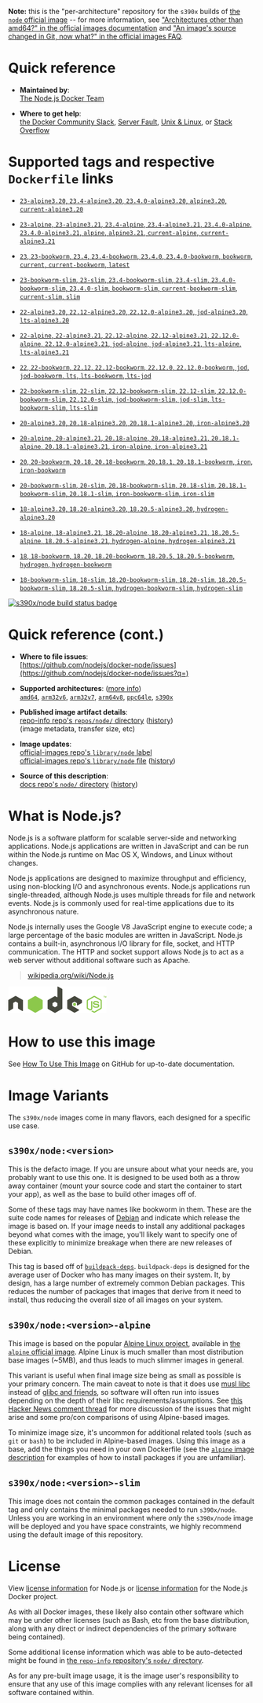 <!--

********************************************************************************

WARNING:

    DO NOT EDIT "node/README.md"

    IT IS AUTO-GENERATED

    (from the other files in "node/" combined with a set of templates)

********************************************************************************

-->

**Note:** this is the "per-architecture" repository for the `s390x` builds of [the `node` official image](https://hub.docker.com/_/node) -- for more information, see ["Architectures other than amd64?" in the official images documentation](https://github.com/docker-library/official-images#architectures-other-than-amd64) and ["An image's source changed in Git, now what?" in the official images FAQ](https://github.com/docker-library/faq#an-images-source-changed-in-git-now-what).

# Quick reference

-	**Maintained by**:  
	[The Node.js Docker Team](https://github.com/nodejs/docker-node)

-	**Where to get help**:  
	[the Docker Community Slack](https://dockr.ly/comm-slack), [Server Fault](https://serverfault.com/help/on-topic), [Unix & Linux](https://unix.stackexchange.com/help/on-topic), or [Stack Overflow](https://stackoverflow.com/help/on-topic)

# Supported tags and respective `Dockerfile` links

-	[`23-alpine3.20`, `23.4-alpine3.20`, `23.4.0-alpine3.20`, `alpine3.20`, `current-alpine3.20`](https://github.com/nodejs/docker-node/blob/69835363827e3336ee652c63a413d1849bd2f401/23/alpine3.20/Dockerfile)

-	[`23-alpine`, `23-alpine3.21`, `23.4-alpine`, `23.4-alpine3.21`, `23.4.0-alpine`, `23.4.0-alpine3.21`, `alpine`, `alpine3.21`, `current-alpine`, `current-alpine3.21`](https://github.com/nodejs/docker-node/blob/69835363827e3336ee652c63a413d1849bd2f401/23/alpine3.21/Dockerfile)

-	[`23`, `23-bookworm`, `23.4`, `23.4-bookworm`, `23.4.0`, `23.4.0-bookworm`, `bookworm`, `current`, `current-bookworm`, `latest`](https://github.com/nodejs/docker-node/blob/69835363827e3336ee652c63a413d1849bd2f401/23/bookworm/Dockerfile)

-	[`23-bookworm-slim`, `23-slim`, `23.4-bookworm-slim`, `23.4-slim`, `23.4.0-bookworm-slim`, `23.4.0-slim`, `bookworm-slim`, `current-bookworm-slim`, `current-slim`, `slim`](https://github.com/nodejs/docker-node/blob/69835363827e3336ee652c63a413d1849bd2f401/23/bookworm-slim/Dockerfile)

-	[`22-alpine3.20`, `22.12-alpine3.20`, `22.12.0-alpine3.20`, `jod-alpine3.20`, `lts-alpine3.20`](https://github.com/nodejs/docker-node/blob/65db94be7f70f68f510a9e065c256b954d8f271c/22/alpine3.20/Dockerfile)

-	[`22-alpine`, `22-alpine3.21`, `22.12-alpine`, `22.12-alpine3.21`, `22.12.0-alpine`, `22.12.0-alpine3.21`, `jod-alpine`, `jod-alpine3.21`, `lts-alpine`, `lts-alpine3.21`](https://github.com/nodejs/docker-node/blob/12a54cd19fc05ecaf5a9aecc9e5280a37057835f/22/alpine3.21/Dockerfile)

-	[`22`, `22-bookworm`, `22.12`, `22.12-bookworm`, `22.12.0`, `22.12.0-bookworm`, `jod`, `jod-bookworm`, `lts`, `lts-bookworm`, `lts-jod`](https://github.com/nodejs/docker-node/blob/65db94be7f70f68f510a9e065c256b954d8f271c/22/bookworm/Dockerfile)

-	[`22-bookworm-slim`, `22-slim`, `22.12-bookworm-slim`, `22.12-slim`, `22.12.0-bookworm-slim`, `22.12.0-slim`, `jod-bookworm-slim`, `jod-slim`, `lts-bookworm-slim`, `lts-slim`](https://github.com/nodejs/docker-node/blob/65db94be7f70f68f510a9e065c256b954d8f271c/22/bookworm-slim/Dockerfile)

-	[`20-alpine3.20`, `20.18-alpine3.20`, `20.18.1-alpine3.20`, `iron-alpine3.20`](https://github.com/nodejs/docker-node/blob/4b3806368e98354d59c4787b46ec72603be13162/20/alpine3.20/Dockerfile)

-	[`20-alpine`, `20-alpine3.21`, `20.18-alpine`, `20.18-alpine3.21`, `20.18.1-alpine`, `20.18.1-alpine3.21`, `iron-alpine`, `iron-alpine3.21`](https://github.com/nodejs/docker-node/blob/12a54cd19fc05ecaf5a9aecc9e5280a37057835f/20/alpine3.21/Dockerfile)

-	[`20`, `20-bookworm`, `20.18`, `20.18-bookworm`, `20.18.1`, `20.18.1-bookworm`, `iron`, `iron-bookworm`](https://github.com/nodejs/docker-node/blob/4b3806368e98354d59c4787b46ec72603be13162/20/bookworm/Dockerfile)

-	[`20-bookworm-slim`, `20-slim`, `20.18-bookworm-slim`, `20.18-slim`, `20.18.1-bookworm-slim`, `20.18.1-slim`, `iron-bookworm-slim`, `iron-slim`](https://github.com/nodejs/docker-node/blob/4b3806368e98354d59c4787b46ec72603be13162/20/bookworm-slim/Dockerfile)

-	[`18-alpine3.20`, `18.20-alpine3.20`, `18.20.5-alpine3.20`, `hydrogen-alpine3.20`](https://github.com/nodejs/docker-node/blob/e3a1285ed07039b9f6552ccec49a469a052fd0c6/18/alpine3.20/Dockerfile)

-	[`18-alpine`, `18-alpine3.21`, `18.20-alpine`, `18.20-alpine3.21`, `18.20.5-alpine`, `18.20.5-alpine3.21`, `hydrogen-alpine`, `hydrogen-alpine3.21`](https://github.com/nodejs/docker-node/blob/12a54cd19fc05ecaf5a9aecc9e5280a37057835f/18/alpine3.21/Dockerfile)

-	[`18`, `18-bookworm`, `18.20`, `18.20-bookworm`, `18.20.5`, `18.20.5-bookworm`, `hydrogen`, `hydrogen-bookworm`](https://github.com/nodejs/docker-node/blob/e3a1285ed07039b9f6552ccec49a469a052fd0c6/18/bookworm/Dockerfile)

-	[`18-bookworm-slim`, `18-slim`, `18.20-bookworm-slim`, `18.20-slim`, `18.20.5-bookworm-slim`, `18.20.5-slim`, `hydrogen-bookworm-slim`, `hydrogen-slim`](https://github.com/nodejs/docker-node/blob/e3a1285ed07039b9f6552ccec49a469a052fd0c6/18/bookworm-slim/Dockerfile)

[![s390x/node build status badge](https://img.shields.io/jenkins/s/https/doi-janky.infosiftr.net/job/multiarch/job/s390x/job/node.svg?label=s390x/node%20%20build%20job)](https://doi-janky.infosiftr.net/job/multiarch/job/s390x/job/node/)

# Quick reference (cont.)

-	**Where to file issues**:  
	[https://github.com/nodejs/docker-node/issues](https://github.com/nodejs/docker-node/issues?q=)

-	**Supported architectures**: ([more info](https://github.com/docker-library/official-images#architectures-other-than-amd64))  
	[`amd64`](https://hub.docker.com/r/amd64/node/), [`arm32v6`](https://hub.docker.com/r/arm32v6/node/), [`arm32v7`](https://hub.docker.com/r/arm32v7/node/), [`arm64v8`](https://hub.docker.com/r/arm64v8/node/), [`ppc64le`](https://hub.docker.com/r/ppc64le/node/), [`s390x`](https://hub.docker.com/r/s390x/node/)

-	**Published image artifact details**:  
	[repo-info repo's `repos/node/` directory](https://github.com/docker-library/repo-info/blob/master/repos/node) ([history](https://github.com/docker-library/repo-info/commits/master/repos/node))  
	(image metadata, transfer size, etc)

-	**Image updates**:  
	[official-images repo's `library/node` label](https://github.com/docker-library/official-images/issues?q=label%3Alibrary%2Fnode)  
	[official-images repo's `library/node` file](https://github.com/docker-library/official-images/blob/master/library/node) ([history](https://github.com/docker-library/official-images/commits/master/library/node))

-	**Source of this description**:  
	[docs repo's `node/` directory](https://github.com/docker-library/docs/tree/master/node) ([history](https://github.com/docker-library/docs/commits/master/node))

# What is Node.js?

Node.js is a software platform for scalable server-side and networking applications. Node.js applications are written in JavaScript and can be run within the Node.js runtime on Mac OS X, Windows, and Linux without changes.

Node.js applications are designed to maximize throughput and efficiency, using non-blocking I/O and asynchronous events. Node.js applications run single-threaded, although Node.js uses multiple threads for file and network events. Node.js is commonly used for real-time applications due to its asynchronous nature.

Node.js internally uses the Google V8 JavaScript engine to execute code; a large percentage of the basic modules are written in JavaScript. Node.js contains a built-in, asynchronous I/O library for file, socket, and HTTP communication. The HTTP and socket support allows Node.js to act as a web server without additional software such as Apache.

> [wikipedia.org/wiki/Node.js](https://en.wikipedia.org/wiki/Node.js)

![logo](https://raw.githubusercontent.com/docker-library/docs/01c12653951b2fe592c1f93a13b4e289ada0e3a1/node/logo.png)

# How to use this image

See [How To Use This Image](https://github.com/nodejs/docker-node/blob/master/README.md#how-to-use-this-image) on GitHub for up-to-date documentation.

# Image Variants

The `s390x/node` images come in many flavors, each designed for a specific use case.

## `s390x/node:<version>`

This is the defacto image. If you are unsure about what your needs are, you probably want to use this one. It is designed to be used both as a throw away container (mount your source code and start the container to start your app), as well as the base to build other images off of.

Some of these tags may have names like bookworm in them. These are the suite code names for releases of [Debian](https://wiki.debian.org/DebianReleases) and indicate which release the image is based on. If your image needs to install any additional packages beyond what comes with the image, you'll likely want to specify one of these explicitly to minimize breakage when there are new releases of Debian.

This tag is based off of [`buildpack-deps`](https://hub.docker.com/_/buildpack-deps/). `buildpack-deps` is designed for the average user of Docker who has many images on their system. It, by design, has a large number of extremely common Debian packages. This reduces the number of packages that images that derive from it need to install, thus reducing the overall size of all images on your system.

## `s390x/node:<version>-alpine`

This image is based on the popular [Alpine Linux project](https://alpinelinux.org), available in [the `alpine` official image](https://hub.docker.com/_/alpine). Alpine Linux is much smaller than most distribution base images (~5MB), and thus leads to much slimmer images in general.

This variant is useful when final image size being as small as possible is your primary concern. The main caveat to note is that it does use [musl libc](https://musl.libc.org) instead of [glibc and friends](https://www.etalabs.net/compare_libcs.html), so software will often run into issues depending on the depth of their libc requirements/assumptions. See [this Hacker News comment thread](https://news.ycombinator.com/item?id=10782897) for more discussion of the issues that might arise and some pro/con comparisons of using Alpine-based images.

To minimize image size, it's uncommon for additional related tools (such as `git` or `bash`) to be included in Alpine-based images. Using this image as a base, add the things you need in your own Dockerfile (see the [`alpine` image description](https://hub.docker.com/_/alpine/) for examples of how to install packages if you are unfamiliar).

## `s390x/node:<version>-slim`

This image does not contain the common packages contained in the default tag and only contains the minimal packages needed to run `s390x/node`. Unless you are working in an environment where *only* the `s390x/node` image will be deployed and you have space constraints, we highly recommend using the default image of this repository.

# License

View [license information](https://github.com/nodejs/node/blob/master/LICENSE) for Node.js or [license information](https://github.com/nodejs/docker-node/blob/master/LICENSE) for the Node.js Docker project.

As with all Docker images, these likely also contain other software which may be under other licenses (such as Bash, etc from the base distribution, along with any direct or indirect dependencies of the primary software being contained).

Some additional license information which was able to be auto-detected might be found in [the `repo-info` repository's `node/` directory](https://github.com/docker-library/repo-info/tree/master/repos/node).

As for any pre-built image usage, it is the image user's responsibility to ensure that any use of this image complies with any relevant licenses for all software contained within.
